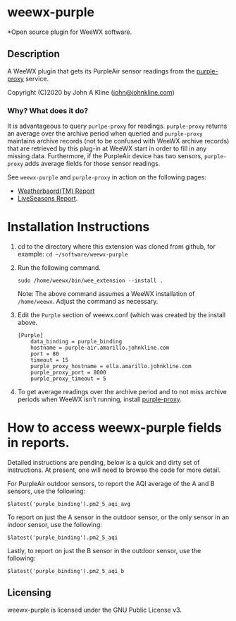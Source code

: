# weewx-purple
*Open source plugin for WeeWX software.

## Description

A WeeWX plugin that gets its PurpleAir sensor readings from the
[purple-proxy](https://github.com/chaunceygardiner/weewx-purple) service.

Copyright (C)2020 by John A Kline (john@johnkline.com)

### Why?  What does it do?

It is advantageous to query `purlpe-proxy` for readings.  `purple-proxy`
returns an average over the archive period when queried and `purple-proxy`
maintains archive records (not to be confused with WeeWX archive records)
that are retrieved by this plug-in at WeeWX start in order to fill in any
missing data.  Furthermore, if the PurpleAir device has two sensors,
`purple-proxy` adds average fields for those sensor readings.

See `weewx-purple` and `purple-proxy` in action on the following pages:
* [Weatherbaord(TM) Report](https://www.paloaltoweather.com/weatherboard/)
* [LiveSeasons Report](https://www.paloaltoweather.com/index.html).

# Installation Instructions

1. cd to the directory where this extension was cloned from github, for example:
   `cd ~/software/weewx-purple`

1. Run the following command.

   `sudo /home/weewx/bin/wee_extension --install .`

    Note: The above command assumes a WeeWX installation of `/home/weewx`.
      Adjust the command as necessary.

1. Edit the `Purple` section of weewx.conf (which was created by the install
   above.

   ```
   [Purple]
       data_binding = purple_binding
       hostname = purple-air.amarillo.johnkline.com
       port = 80
       timeout = 15
       purple_proxy_hostname = ella.amarillo.johnkline.com
       purple_proxy_port = 8000
       purple_proxy_timeout = 5
   ```

1. To get average readings over the archive period and to not miss archive
   periods when WeeWX isn't running, install
   [purple-proxy](https://github.com/chaunceygardiner/purple-proxy).

# How to access weewx-purple fields in reports.

Detailed instructions are pending, below is a quick and dirty set of instructions.
At present, one will need to browse the code for more detail.

For PurpleAir outdoor sensors, to report the AQI average of the A and B sensors,
use the following:

```
$latest('purple_binding').pm2_5_aqi_avg
```

To report on just the A sensor in the outdoor sensor, or the only sensor in an
indoor sensor, use the following:

```
$latest('purple_binding').pm2_5_aqi
```

Lastly, to report on just the B sensor in the outdoor sensor, use the following:

```
$latest('purple_binding').pm2_5_aqi_b
```

## Licensing

weewx-purple is licensed under the GNU Public License v3.
